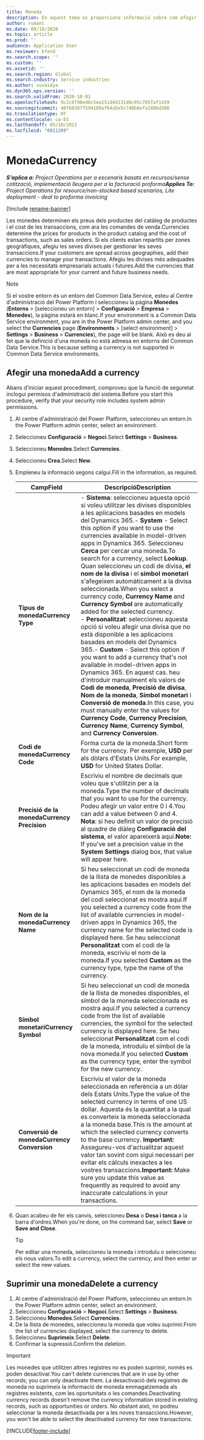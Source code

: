 ```yaml
---
title: Moneda
description: En aquest tema es proporciona informació sobre com afegir i suprimir els tipus de moneda al Project Operations.
author: rumant
ms.date: 09/18/2020
ms.topic: article
ms.prod: ''
audience: Application User
ms.reviewer: kfend
ms.search.scope: ''
ms.custom: ''
ms.assetid: ''
ms.search.region: Global
ms.search.industry: Service industries
ms.author: suvaidya
ms.dyn365.ops.version: ''
ms.search.validFrom: 2020-10-01
ms.openlocfilehash: 9c2c6f98e48c5ee251d44131d0c05c705faf1459
ms.sourcegitcommit: 40f68387f594180af64a5e5c748b6efa188bd300
ms.translationtype: HT
ms.contentlocale: ca-ES
ms.lasthandoff: 05/10/2021
ms.locfileid: "6011269"
---
```

# <a name="currency"></a><span data-ttu-id="dab0f-103">Moneda</span><span class="sxs-lookup"><span data-stu-id="dab0f-103">Currency</span></span>

<span data-ttu-id="dab0f-104">_**S'aplica a:** Project Operations per a escenaris basats en recursos/sense cotització, implementació lleugera per a la facturació proforma_</span><span class="sxs-lookup"><span data-stu-id="dab0f-104">_**Applies To:** Project Operations for resource/non-stocked based scenarios, Lite deployment - deal to proforma invoicing_</span></span>

[!include [rename-banner](~/includes/cc-data-platform-banner.md)]

<span data-ttu-id="dab0f-105">Les monedes determinen els preus dels productes del catàleg de productes i el cost de les transaccions, com ara les comandes de venda.</span><span class="sxs-lookup"><span data-stu-id="dab0f-105">Currencies determine the prices for products in the product catalog and the cost of transactions, such as sales orders.</span></span> <span data-ttu-id="dab0f-106">Si els clients estan repartits per zones geogràfiques, afegiu les seves divises per gestionar les seves transaccions.</span><span class="sxs-lookup"><span data-stu-id="dab0f-106">If your customers are spread across geographies, add their currencies to manage your transactions.</span></span> <span data-ttu-id="dab0f-107">Afegiu les divises més adequades per a les necessitats empresarials actuals i futures.</span><span class="sxs-lookup"><span data-stu-id="dab0f-107">Add the currencies that are most appropriate for your current and future business needs.</span></span>  

> [!NOTE]
> <span data-ttu-id="dab0f-108">Si el vostre entorn és un entorn del Common Data Service, esteu al Centre d'administració del Power Platform i seleccioneu la pàgina **Monedes** (**Entorns** > [seleccioneu un entorn] > **Configuració** > **Empresa** > **Monedes**), la pàgina estarà en blanc.</span><span class="sxs-lookup"><span data-stu-id="dab0f-108">If your environment is a Common Data Service environment, you are in the Power Platform admin center, and you select the **Currencies** page (**Environments** > [select environment] > **Settings** > **Business** > **Currencies**), the page will be blank.</span></span> <span data-ttu-id="dab0f-109">Això es deu al fet que la definició d'una moneda no està admesa en entorns del Common Data Service.</span><span class="sxs-lookup"><span data-stu-id="dab0f-109">This is because setting a currency is not supported in Common Data Service environments.</span></span>

## <a name="add-a-currency"></a><span data-ttu-id="dab0f-110">Afegir una moneda</span><span class="sxs-lookup"><span data-stu-id="dab0f-110">Add a currency</span></span>  
<span data-ttu-id="dab0f-111">Abans d'iniciar aquest procediment, comproveu que la funció de seguretat inclogui permisos d'administració del sistema.</span><span class="sxs-lookup"><span data-stu-id="dab0f-111">Before you start this procedure, verify that your security role includes system admin permissions.</span></span> 

1. <span data-ttu-id="dab0f-112">Al centre d'administració del Power Platform, seleccioneu un entorn.</span><span class="sxs-lookup"><span data-stu-id="dab0f-112">In the Power Platform admin center, select an environment.</span></span> 
2. <span data-ttu-id="dab0f-113">Seleccioneu **Configuració** > **Negoci**.</span><span class="sxs-lookup"><span data-stu-id="dab0f-113">Select **Settings** > **Business**.</span></span>
3. <span data-ttu-id="dab0f-114">Seleccioneu **Monedes**.</span><span class="sxs-lookup"><span data-stu-id="dab0f-114">Select **Currencies**.</span></span>  
4. <span data-ttu-id="dab0f-115">Seleccioneu **Crea**.</span><span class="sxs-lookup"><span data-stu-id="dab0f-115">Select **New**.</span></span>  
5. <span data-ttu-id="dab0f-116">Empleneu la informació segons calgui.</span><span class="sxs-lookup"><span data-stu-id="dab0f-116">Fill in the information, as required.</span></span>  


   |          <span data-ttu-id="dab0f-117">Camp</span><span class="sxs-lookup"><span data-stu-id="dab0f-117">Field</span></span>          |                                                                                                                                                                                                                                                                                                                                                                            <span data-ttu-id="dab0f-118">Descripció</span><span class="sxs-lookup"><span data-stu-id="dab0f-118">Description</span></span>                                                                                                                                                                                                                                                                                                                                                                            |
   |-------------------------|-------------------------------------------------------------------------------------------------------------------------------------------------------------------------------------------------------------------------------------------------------------------------------------------------------------------------------------------------------------------------------------------------------------------------------------------------------------------------------------------------------------------------------------------------------------------------------------------------------------------------------------------------------------------------------------------------------------------------------------------------------------------|
   |    <span data-ttu-id="dab0f-119">**Tipus de moneda**</span><span class="sxs-lookup"><span data-stu-id="dab0f-119">**Currency Type**</span></span>    | <span data-ttu-id="dab0f-120">- **Sistema**: seleccioneu aquesta opció si voleu utilitzar les divises disponibles a les aplicacions basades en models del Dynamics 365.</span><span class="sxs-lookup"><span data-stu-id="dab0f-120">- **System** - Select this option if you want to use the currencies available in model-driven apps in Dynamics 365.</span></span> <span data-ttu-id="dab0f-121">Seleccioneu **Cerca** per cercar una moneda.</span><span class="sxs-lookup"><span data-stu-id="dab0f-121">To search for a currency,  select **Lookup**.</span></span> <span data-ttu-id="dab0f-122">Quan seleccioneu un codi de divisa, **el nom de la divisa** i el **símbol monetari** s'afegeixen automàticament a la divisa seleccionada.</span><span class="sxs-lookup"><span data-stu-id="dab0f-122">When you select a currency code, **Currency Name** and **Currency Symbol** are automatically added for the selected currency.</span></span><br /><span data-ttu-id="dab0f-123">- **Personalitzat**: seleccioneu aquesta opció si voleu afegir una divisa que no està disponible a les aplicacions basades en models del Dynamics 365.</span><span class="sxs-lookup"><span data-stu-id="dab0f-123">- **Custom** - Select this option if you want to add a currency that's not available in model-driven apps in Dynamics 365.</span></span> <span data-ttu-id="dab0f-124">En aquest cas. heu d'introduir manualment els valors de **Codi de moneda**, **Precisió de divisa**, **Nom de la moneda**, **Símbol monetari** i **Conversió de moneda**.</span><span class="sxs-lookup"><span data-stu-id="dab0f-124">In this case, you must manually enter the values for **Currency Code**, **Currency Precision**, **Currency Name**, **Currency Symbol**, and **Currency Conversion**.</span></span> |
   |    <span data-ttu-id="dab0f-125">**Codi de moneda**</span><span class="sxs-lookup"><span data-stu-id="dab0f-125">**Currency Code**</span></span>    |                                                                                                                                                                                                                                                                                                                                            <span data-ttu-id="dab0f-126">Forma curta de la moneda.</span><span class="sxs-lookup"><span data-stu-id="dab0f-126">Short form for the currency.</span></span> <span data-ttu-id="dab0f-127">Per exemple, **USD** per als dòlars d'Estats Units.</span><span class="sxs-lookup"><span data-stu-id="dab0f-127">For example, **USD** for United States Dollar.</span></span>                                                                                                                                                                                                                                                                                                                                            |
   | <span data-ttu-id="dab0f-128">**Precisió de la moneda**</span><span class="sxs-lookup"><span data-stu-id="dab0f-128">**Currency Precision**</span></span>  |                                                                                                                                                                                  <span data-ttu-id="dab0f-129">Escriviu el nombre de decimals que voleu que s'utilitzin per a la moneda.</span><span class="sxs-lookup"><span data-stu-id="dab0f-129">Type the number of decimals that you want to use for the currency.</span></span>  <span data-ttu-id="dab0f-130">Podeu afegir un valor entre 0 i 4.</span><span class="sxs-lookup"><span data-stu-id="dab0f-130">You can add a value between 0 and 4.</span></span> <span data-ttu-id="dab0f-131">**Nota**: si heu definit un valor de precisió al quadre de diàleg **Configuració del sistema**, el valor apareixerà aquí.</span><span class="sxs-lookup"><span data-stu-id="dab0f-131">**Note:**  If you've set a precision value in the **System Settings** dialog box, that value will appear here.</span></span>                                                                                                                                                                                  |
   |    <span data-ttu-id="dab0f-132">**Nom de la moneda**</span><span class="sxs-lookup"><span data-stu-id="dab0f-132">**Currency Name**</span></span>    |                                                                                                                                                                                                                                         <span data-ttu-id="dab0f-133">Si heu seleccionat un codi de moneda de la llista de monedes disponibles a les aplicacions basades en models del Dynamics 365, el nom de la moneda del codi seleccionat es mostra aquí.</span><span class="sxs-lookup"><span data-stu-id="dab0f-133">If you selected a currency code from the list of available currencies in model-driven apps in Dynamics 365, the currency name for the selected code is displayed here.</span></span> <span data-ttu-id="dab0f-134">Se heu seleccionat **Personalitzat** com el codi de la moneda, escriviu el nom de la moneda.</span><span class="sxs-lookup"><span data-stu-id="dab0f-134">If you selected **Custom** as the currency type, type the name of the currency.</span></span>                                                                                                                                                                                                                                          |
   |   <span data-ttu-id="dab0f-135">**Símbol monetari**</span><span class="sxs-lookup"><span data-stu-id="dab0f-135">**Currency Symbol**</span></span>   |                                                                                                                                                                                                                                                                      <span data-ttu-id="dab0f-136">Si heu seleccionat un codi de moneda de la llista de monedes disponibles, el símbol de la moneda seleccionada es mostra aquí.</span><span class="sxs-lookup"><span data-stu-id="dab0f-136">If you selected a currency code from the list of available currencies, the symbol for the selected currency is displayed here.</span></span> <span data-ttu-id="dab0f-137">Se heu seleccionat **Personalitzat** com el codi de la moneda, introduïu el símbol de la nova moneda.</span><span class="sxs-lookup"><span data-stu-id="dab0f-137">If you selected **Custom** as the currency type, enter the symbol for the new currency.</span></span>                                                                                                                                                                                                                                                                       |
   | <span data-ttu-id="dab0f-138">**Conversió de moneda**</span><span class="sxs-lookup"><span data-stu-id="dab0f-138">**Currency Conversion**</span></span> |                                                                                                                                                                                                                                     <span data-ttu-id="dab0f-139">Escriviu el valor de la moneda seleccionada en referència a un dòlar dels Estats Units.</span><span class="sxs-lookup"><span data-stu-id="dab0f-139">Type the value of the selected currency in terms of one US dollar.</span></span> <span data-ttu-id="dab0f-140">Aquesta és la quantitat a la qual es converteix la moneda seleccionada a la moneda base.</span><span class="sxs-lookup"><span data-stu-id="dab0f-140">This is the amount at which the selected currency converts to the base currency.</span></span> <span data-ttu-id="dab0f-141">**Important:** Assegureu-vos d'actualitzar aquest valor tan sovint com sigui necessari per evitar els càlculs inexactes a les vostres transaccions.</span><span class="sxs-lookup"><span data-stu-id="dab0f-141">**Important:**  Make sure you update this value as frequently as required to avoid any inaccurate calculations in your transactions.</span></span>                                                                                                                                                                                                                                      |


6. <span data-ttu-id="dab0f-142">Quan acabeu de fer els canvis, seleccioneu **Desa** o **Desa i tanca** a la barra d'ordres.</span><span class="sxs-lookup"><span data-stu-id="dab0f-142">When you're done, on the command bar, select **Save** or **Save and Close**.</span></span>  

   > [!TIP]
   >  <span data-ttu-id="dab0f-143">Per editar una moneda, seleccioneu la moneda i introduïu o seleccioneu els nous valors.</span><span class="sxs-lookup"><span data-stu-id="dab0f-143">To edit a currency, select the currency, and then enter or select the new values.</span></span>  

## <a name="delete-a-currency"></a><span data-ttu-id="dab0f-144">Suprimir una moneda</span><span class="sxs-lookup"><span data-stu-id="dab0f-144">Delete a currency</span></span>  

1. <span data-ttu-id="dab0f-145">Al centre d'administració del Power Platform, seleccioneu un entorn.</span><span class="sxs-lookup"><span data-stu-id="dab0f-145">In the Power Platform admin center, select an environment.</span></span> 
2. <span data-ttu-id="dab0f-146">Seleccioneu **Configuració** > **Negoci**.</span><span class="sxs-lookup"><span data-stu-id="dab0f-146">Select **Settings** > **Business**.</span></span>
3. <span data-ttu-id="dab0f-147">Seleccioneu **Monedes**.</span><span class="sxs-lookup"><span data-stu-id="dab0f-147">Select **Currencies**.</span></span>  
4. <span data-ttu-id="dab0f-148">De la llista de monedes, seleccioneu la moneda que voleu suprimir.</span><span class="sxs-lookup"><span data-stu-id="dab0f-148">From the list of currencies displayed, select the currency to delete.</span></span>  
5. <span data-ttu-id="dab0f-149">Seleccioneu **Suprimeix**.</span><span class="sxs-lookup"><span data-stu-id="dab0f-149">Select **Delete**.</span></span>  
6. <span data-ttu-id="dab0f-150">Confirmar la supressió.</span><span class="sxs-lookup"><span data-stu-id="dab0f-150">Confirm the deletion.</span></span>  

> [!IMPORTANT]
>  <span data-ttu-id="dab0f-151">Les monedes que utilitzen altres registres no es poden suprimir, només es poden desactivar.</span><span class="sxs-lookup"><span data-stu-id="dab0f-151">You can't delete currencies that are in use by other records; you can only deactivate them.</span></span> <span data-ttu-id="dab0f-152">La desactivació dels registres de moneda no suprimeix la informació de moneda emmagatzemada als registres existents, com les oportunitats o les comandes.</span><span class="sxs-lookup"><span data-stu-id="dab0f-152">Deactivating currency records doesn't remove the currency information stored in existing records, such as opportunities or orders.</span></span> <span data-ttu-id="dab0f-153">No obstant això, no podreu seleccionar la moneda desactivada per a les noves transaccions.</span><span class="sxs-lookup"><span data-stu-id="dab0f-153">However, you won't be able to select the deactivated currency for new transactions.</span></span>  


[!INCLUDE[footer-include](../includes/footer-banner.md)]